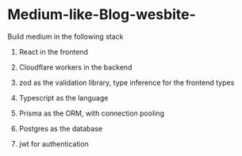 # Medium-like-Blog-wesbite-

Build medium in the following stack

  1. React in the frontend

  2. Cloudflare workers in the backend

  3. zod as the validation library, type inference for the frontend types

  4. Typescript as the language

  5. Prisma as the ORM, with connection pooling

  6. Postgres as the database

  7.  jwt for authentication 

